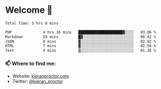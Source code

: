 # Welcome 🦘

<!--START_SECTION:waka-->

```txt
Total Time: 5 hrs 8 mins

PHP              4 hrs 16 mins   ████████████████████▓░░░░   83.06 %
Markdown         19 mins         █▓░░░░░░░░░░░░░░░░░░░░░░░   06.42 %
JSON             9 mins          ▓░░░░░░░░░░░░░░░░░░░░░░░░   02.92 %
HTML             7 mins          ▓░░░░░░░░░░░░░░░░░░░░░░░░   02.56 %
Text             4 mins          ▒░░░░░░░░░░░░░░░░░░░░░░░░   01.36 %
```

<!--END_SECTION:waka-->

### 📫 Where to find me:

-   Website: [kieranproctor.com](https://kieranproctor.com/)
-   Twitter: [@kieran_proctor](https://twitter.com/kieran_proctor)
